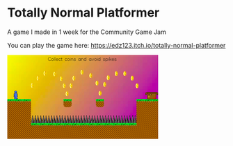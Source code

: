 # Totally Normal Platformer
A game I made in 1 week for the Community Game Jam

You can play the game here: https://edz123.itch.io/totally-normal-platformer

![screenshot-of-the-game](https://github.com/EdZ543/Totally-Normal-Platformer/blob/master/TNPscreenshot.png)
